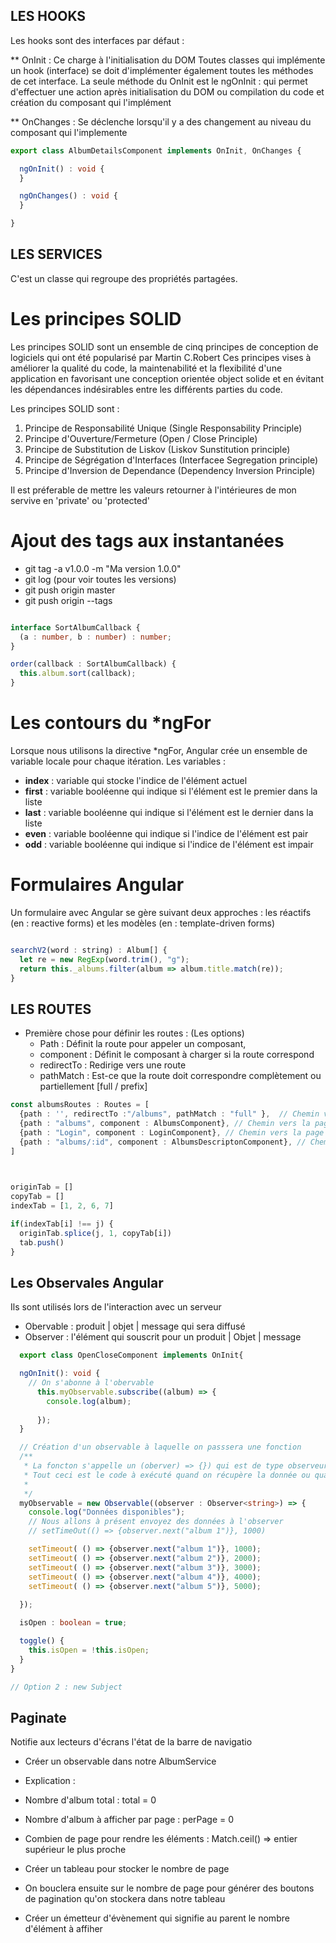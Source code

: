 
## LES HOOKS
Les hooks sont des interfaces par défaut :

** OnInit : Ce charge à l'initialisation du DOM
Toutes classes qui implémente un hook (interface) se doit d'implémenter également toutes les méthodes de cet interface.
La seule méthode du OnInit est le ngOnInit : qui permet d'effectuer une action après initialisation du DOM ou compilation 
du code et création du composant qui l'implément 

** OnChanges : Se déclenche lorsqu'il y a des changement au niveau du composant qui l'implemente

``` ts
export class AlbumDetailsComponent implements OnInit, OnChanges {

  ngOnInit() : void {
  }

  ngOnChanges() : void {
  }

}
```

## LES SERVICES
C'est un classe qui regroupe des propriétés partagées.

# Les principes SOLID
Les principes SOLID sont un ensemble de cinq principes de conception de logiciels qui ont été popularisé par Martin C.Robert
Ces principes vises à améliorer la qualité du code, la maintenabilité et la flexibilité d'une application en favorisant une conception orientée object solide et en évitant les dépendances indésirables entre les différents parties du code. 

Les principes SOLID  sont : 
1. Principe de Responsabilité Unique (Single Responsability Principle)
2. Principe d'Ouverture/Fermeture (Open / Close Principle)
3. Principe de Substitution de Liskov (Liskov Sunstitution principle)
4. Principe de Ségrégation d'Interfaces (Interfacee Segregation principle)
5. Principe d'Inversion de Dependance (Dependency Inversion Principle)

Il est préferable de mettre les valeurs retourner à l'intérieures de mon servive en 'private' ou 'protected'

# Ajout des tags aux instantanées
- git tag -a v1.0.0 -m "Ma version 1.0.0"
- git log (pour voir toutes les versions)
- git push  origin master
- git push origin --tags 

```ts

interface SortAlbumCallback {
  (a : number, b : number) : number;
}

order(callback : SortAlbumCallback) {
  this.album.sort(callback); 
}

```

# Les contours du *ngFor
Lorsque nous utilisons la directive *ngFor, Angular crée un ensemble de variable locale pour chaque itération. Les variables : 
- **index** : variable qui stocke l'indice de l'élément actuel
- **first** : variable booléenne qui indique si l'élément est le premier dans la liste
- **last**  : variable booléenne qui indique si l'élément est le dernier dans la liste
- **even**  : variable booléenne qui indique si l'indice de l'élément est pair
- **odd**   : variable booléenne qui indique si l'indice de l'élément est impair

# Formulaires Angular
Un formulaire avec  Angular se gère suivant deux approches : les réactifs (en : reactive forms) et les modèles (en : template-driven forms)

```js

searchV2(word : string) : Album[] {
  let re = new RegExp(word.trim(), "g");
  return this._albums.filter(album => album.title.match(re));
}

```

## LES ROUTES 
- Première chose pour définir les routes : (Les options)
  * Path : Définit la route pour appeler un composant,
  * component : Définit le composant à charger si la route correspond
  * redirectTo : Redirige vers une route
  * pathMatch : Est-ce que la route doit correspondre complètement ou partiellement [full / prefix]


```ts
const albumsRoutes : Routes = [
  {path : '', redirectTo :"/albums", pathMatch : "full" },  // Chemin vers la page d'accueil
  {path : "albums", component : AlbumsComponent}, // Chemin vers la page des albums
  {path : "Login", component : LoginComponent}, // Chemin vers la page de connexion
  {path : "albums/:id", component : AlbumsDescriptonComponent}, // Chemin vers la page de description (:id) est le paramètre dynamique ou variable au niveau de la route
]
  
```

```js

originTab = []
copyTab = []
indexTab = [1, 2, 6, 7]

if(indexTab[i] !== j) {
  originTab.splice(j, 1, copyTab[i])
  tab.push()
}
```

## Les Observales Angular
Ils sont utilisés lors de l'interaction avec un serveur

* Obervable : produit | objet | message qui sera diffusé
* Observer : l'élément qui souscrit pour un produit | Objet | message

```ts
  export class OpenCloseComponent implements OnInit{

  ngOnInit(): void {
    // On s'abonne à l'obervable
      this.myObservable.subscribe((album) => {
        console.log(album);
        
      });
  }

  // Création d'un observable à laquelle on passsera une fonction
  /**
   * La foncton s'appelle un (oberver) => {}) qui est de type observeur. 
   * Tout ceci est le code à exécuté quand on récupère la donnée ou quand quelqu'un s'abonne (Subscriber)
   * 
   */
  myObservable = new Observable((observer : Observer<string>) => {
    console.log("Données disponibles");
    // Nous allons à présent envoyez des données à l'observer
    // setTimeOut(() => {observer.next("album 1")}, 1000)

    setTimeout( () => {observer.next("album 1")}, 1000);
    setTimeout( () => {observer.next("album 2")}, 2000);
    setTimeout( () => {observer.next("album 3")}, 3000);
    setTimeout( () => {observer.next("album 4")}, 4000);
    setTimeout( () => {observer.next("album 5")}, 5000);
    
  });

  isOpen : boolean = true;

  toggle() {
    this.isOpen = !this.isOpen;
  }
}

// Option 2 : new Subject

```

## Paginate

<nav aria-label = 'page navigation example'> Notifie aux lecteurs d'écrans l'état de la barre de navigatio

* Créer un observable dans notre AlbumService

- Explication : 
* Nombre d'album total : total = 0
* Nombre d'album à afficher par page : perPage = 0 
* Combien de page pour rendre les éléments : Match.ceil() => entier supérieur le plus proche
* Créer un tableau pour stocker le nombre de page
* On bouclera ensuite sur le nombre de page pour générer des boutons de pagination qu'on stockera dans notre tableau

* Créer un émetteur d'évènement qui signifie au parent le nombre d'élément à affiher
